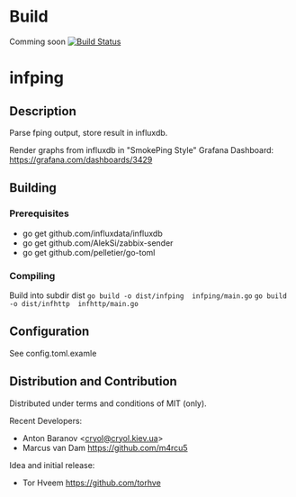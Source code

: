 # Build
Comming soon
[![Build Status](https://travis-ci.org/LanetNetwork/infping.svg?branch=master)](https://travis-ci.org/LanetNetwork/infping)

infping
===========

Description
-----------

Parse fping output, store result in influxdb.

Render graphs from influxdb in "SmokePing Style"
Grafana Dashboard: https://grafana.com/dashboards/3429

Building
--------

### Prerequisites
  * go get github.com/influxdata/influxdb
  * go get github.com/AlekSi/zabbix-sender
  * go get github.com/pelletier/go-toml 


### Compiling

Build into subdir dist
    `go build -o dist/infping  infping/main.go`
    `go build -o dist/infhttp  infhttp/main.go`


Configuration
-------------

See config.toml.examle


Distribution and Contribution
-----------------------------

Distributed under terms and conditions of MIT (only).


Recent Developers:
    
* Anton Baranov &lt;cryol@cryol.kiev.ua&gt;
* Marcus van Dam https://github.com/m4rcu5

Idea and initial release:
* Tor Hveem https://github.com/torhve

